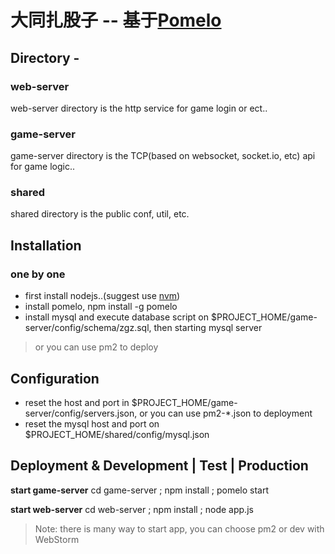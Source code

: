 # 大同扎股子 -- 基于[Pomelo](https://github.com/NetEase/pomelo/)


## Directory -

### web-server
web-server directory is the http service for game login or ect..

### game-server
game-server directory is the TCP(based on websocket, socket.io, etc) api for game logic..

### shared
shared directory is the public conf, util, etc.

## Installation

### one by one
- first install nodejs..(suggest use [nvm](https://github.com/creationix/nvm))
- install pomelo, npm install -g pomelo
- install mysql and execute database script on $PROJECT_HOME/game-server/config/schema/zgz.sql, then starting mysql server

> or you can use pm2 to deploy

## Configuration

- reset the host and port in $PROJECT_HOME/game-server/config/servers.json, or you can use pm2-*.json to deployment
- reset the mysql host and port on $PROJECT_HOME/shared/config/mysql.json

## Deployment & Development | Test | Production

**start game-server**
cd game-server ; npm install ; pomelo start

**start web-server**
cd web-server ; npm install ; node app.js

> Note: there is many way to start app, you can choose pm2 or dev with WebStorm